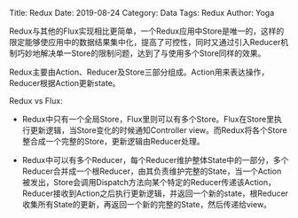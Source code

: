 Title: Redux
Date: 2019-08-24
Category: Data
Tags: Redux
Author: Yoga

Redux与其他的Flux实现相比更简单，一个Redux应用中Store是唯一的，这样的限定能够使应用中的数据结果集中化，提高了可控性，同时又通过引入Reducer机制巧妙地解决单一Store的限制问题，达到了与使用多个Store同样的效果。

Redux主要由Action、Reducer及Store三部分组成。Action用来表达操作，Reducer根据Action更新state。

Redux vs Flux:

* Redux中只有一个全局Store，Flux里则可以有多个Store。Flux在Store里执行更新逻辑，当Store变化的时候通知Controller view。而Redux将各个Store整合成一个完整的Store，更新逻辑由Reducer处理。

* Redux中可以有多个Reducer，每个Reducer维护整体State中的一部分，多个Reducer合并成一个根Reducer，由其负责维护完整的State，当一个Action被发出，Store会调用Dispatch方法向某个特定的Reducer传递该Action，Reducer接收到Action之后执行更新逻辑，并返回一个新的state，根Reducer收集所有State的更新，再返回一个新的完整的State，然后传递给view。